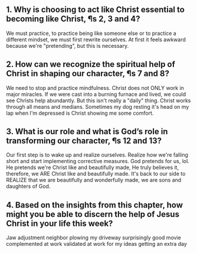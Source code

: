 ## 1. Why is choosing to act like Christ essential to becoming like Christ, ¶s 2, 3 and 4? 

We must practice, to practice being like someone else or to practice a different mindset, we must first rewrite ourselves. At first it feels awkward because we're "pretending", but this is necessary.
## 2. How can we recognize the spiritual help of Christ in shaping our character, ¶s 7 and 8? 

We need to stop and practice mindfulness. Christ does not ONLY work in major miracles. If we were cast into a burning furnace and lived, we could see Christs help abundantly. But this isn't really a "daily" thing. Christ works through all means and medians. Sometimes my dog resting it's head on my lap when I'm depressed is Christ showing me some comfort.
## 3. What is our role and what is God’s role in transforming our character, ¶s 12 and 13? 

Our first step is to wake up and realize ourselves. Realize how we're falling short and start implementing corrective measures.
God pretends for us, lol. He pretends we're Christ like and beautifully made, He truly believes it, therefore, we ARE Christ like and beautifully made. It's back to our side to REALIZE that we are beautifully and wonderfully made, we are sons and daughters of God.

## 4. Based on the insights from this chapter, how might you be able to discern the help of Jesus Christ in your life this week?
Jaw adjustment
neighbor plowing my driveway
surprisingly good movie
complemented at work
validated at work for my ideas
getting an extra day


 